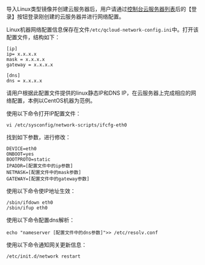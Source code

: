 导入Linux类型镜像并创建云服务器后，用户请通过[控制台云服务器列表](https://console.qcloud.com/cvm)后的【登录】按钮登录刚创建的云服务器并进行网络配置。

Linux机器网络配置信息保存在文件`/etc/qcloud-network-config.ini`中。打开该配置文件，结构如下：

```
[ip]
ip= x.x.x.x
mask = x.x.x.x
gateway = x.x.x.x
 
[dns]
dns = x.x.x.x
```

请用户根据此配置文件提供的linux静态IP和DNS IP，在云服务器上完成相应的网络配置，本例以CentOS机器为范例。

使用以下命令打开IP配置文件：

```
vi /etc/sysconfig/network-scripts/ifcfg-eth0
```

找到如下参数，进行修改：

```
DEVICE=eth0
ONBOOT=yes
BOOTPROTO=static
IPADDR=[配置文件中的ip参数]
NETMASK=[配置文件中的mask参数]
GATEWAY=[配置文件中的gateway参数]

```
使用以下命令使IP地址生效：

```
/sbin/ifdown eth0
/sbin/ifup eth0
```

使用以下命令配置dns解析：

```
echo "nameserver [配置文件中的dns参数]">> /etc/resolv.conf
```

使用以下命令通知网关更新信息：

```
/etc/init.d/network restart
```


